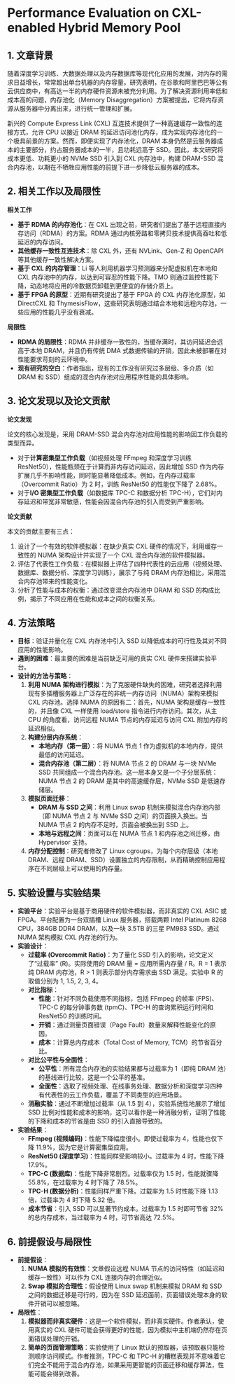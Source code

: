 
# Performance Evaluation on CXL-enabled Hybrid  Memory Pool

## 1. 文章背景

随着深度学习训练、大数据处理以及内存数据库等现代化应用的发展，对内存的需求日益增长，常常超出单台机器的内存容量。研究表明，在谷歌和阿里巴巴等公有云供应商中，有高达一半的内存硬件资源未被充分利用。为了解决资源利用率低和成本高的问题，内存池化（Memory Disaggregation）方案被提出，它将内存资源从服务器中分离出来，进行统一管理和扩展。

新兴的 Compute Express Link (CXL) 互连技术提供了一种高速缓存一致性的连接方式，允许 CPU 以接近 DRAM 的延迟访问池化内存，成为实现内存池化的一个极具前景的方案。然而，即便实现了内存池化，DRAM 本身仍然是云服务器成本的主要部分，约占服务器成本的一半，且功耗远高于 SSD。因此，本文研究将成本更低、功耗更小的 NVMe SSD 引入到 CXL 内存池中，构建 DRAM-SSD 混合内存池，以期在不牺牲应用性能的前提下进一步降低云服务器的成本。

## 2. 相关工作以及局限性

**相关工作**

- **基于 RDMA 的内存池化**：在 CXL 出现之前，研究者们提出了基于远程直接内存访问（RDMA）的方案。RDMA 通过内核旁路和零拷贝技术提供高吞吐和低延迟的内存访问。
- **其他缓存一致性互连技术**：除 CXL 外，还有 NVLink、Gen-Z 和 OpenCAPI 等其他缓存一致性解决方案。
- **基于 CXL 的内存管理**：Li 等人利用机器学习预测器来分配虚拟机在本地和 CXL 内存池中的内存，以达到可容忍的性能下降。TMO 则通过监控性能下降，动态地将应用的冷数据页卸载到更便宜的存储介质上。
- **基于 FPGA 的原型**：近期有研究提出了基于 FPGA 的 CXL 内存池化原型，如 DirectCXL 和 ThymesisFlow，这些研究表明通过结合本地和远程内存池，一些应用的性能几乎没有衰减。

**局限性**

- **RDMA 的局限性**：RDMA 并非缓存一致性的，当缓存满时，其访问延迟会远高于本地 DRAM，并且仍有传统 DMA 式数据传输的开销，因此未被部署在对性能要求苛刻的云环境中。
- **现有研究的空白**：作者指出，现有的工作没有研究过多层级、多介质（如 DRAM 和 SSD）组成的混合内存池对应用程序性能的具体影响。

## 3. 论文发现以及论文贡献

**论文发现**

论文的核心发现是，采用 DRAM-SSD 混合内存池对应用性能的影响因工作负载的类型而异。

- 对于**计算密集型工作负载**（如视频处理 FFmpeg 和深度学习训练 ResNet50），性能瓶颈在于计算而非内存访问延迟，因此增加 SSD 作为内存扩展几乎不影响性能，同时能显著降低成本。例如，在内存过载率（Overcommit Ratio）为 2 时，训练 ResNet50 的性能仅下降了 2.68%。
- 对于**I/O 密集型工作负载**（如数据库 TPC-C 和数据分析 TPC-H），它们对内存延迟和带宽非常敏感，性能会因混合内存池的引入而受到严重影响。

**论文贡献**

本文的贡献主要有三点：

1. 设计了一个有效的软件模拟器：在缺少真实 CXL 硬件的情况下，利用缓存一致性的 NUMA 架构设计并实现了一个 CXL 混合内存池的软件模拟器。
2. 评估了代表性工作负载：在模拟器上评估了四种代表性的云应用（视频处理、数据库、数据分析、深度学习训练），展示了与纯 DRAM 内存池相比，采用混合内存池带来的性能变化。
3. 分析了性能与成本的权衡：通过改变混合内存池中 DRAM 和 SSD 的构成比例，揭示了不同应用在性能和成本之间的权衡关系。

## 4. 方法策略

- **目标**：验证并量化在 CXL 内存池中引入 SSD 以降低成本的可行性及其对不同应用的性能影响。
- **遇到的困难**：最主要的困难是当前缺乏可用的真实 CXL 硬件来搭建实验平台。
- **设计的方法与策略**：
  1. **利用 NUMA 架构进行模拟**：为了克服硬件缺失的困难，研究者选择利用现有多插槽服务器上广泛存在的非统一内存访问（NUMA）架构来模拟 CXL 内存池。选择 NUMA 的原因有二：首先，NUMA 架构是缓存一致性的，并且像 CXL 一样使用 load/store 指令进行内存访问。其次，从主 CPU 的角度看，访问远程 NUMA 节点的内存延迟与访问 CXL 附加内存的延迟相似。
  2. **构建分层内存系统**：
     - **本地内存（第一层）**：将 NUMA 节点 1 作为虚拟机的本地内存，提供最低的访问延迟。
     - **混合内存池（第二层）**：将 NUMA 节点 2 的 DRAM 与一块 NVMe SSD 共同组成一个混合内存池。这一层本身又是一个子分层系统：NUMA 节点 2 的 DRAM 是其中的高速缓存层，NVMe SSD 是低速存储层。
  3. **模拟页面迁移**：
     - **DRAM 与 SSD 之间**：利用 Linux swap 机制来模拟混合内存池内部（即 NUMA 节点 2 与 NVMe SSD 之间）的页面换入换出。当 NUMA 节点 2 的内存不足时，页面会被换出到 SSD 上。
     - **本地与远程之间**：页面可以在 NUMA 节点 1 和内存池之间迁移，由 Hypervisor 支持。
  4. **内存分配控制**：研究者修改了 Linux cgroups，为每个内存层级（本地 DRAM、远程 DRAM、SSD）设置独立的内存限制，从而精确控制应用程序在不同层级上可以使用的内存量。

## 5. 实验设置与实验结果

- **实验平台**：实验平台是基于商用硬件的软件模拟器，而非真实的 CXL ASIC 或 FPGA。平台配置为一台双插槽 Linux 服务器，搭载两颗 Intel Platinum 8268 CPU，384GB DDR4 DRAM，以及一块 3.5TB 的三星 PM983 SSD。通过 NUMA 架构模拟 CXL 内存池的行为。
- **实验设计**：
  - **过载率 (Overcommit Ratio)**：为了量化 SSD 引入的影响，论文定义了“过载率” (R)。实际使用的 DRAM 量 = 应用所需内存量 / R。R = 1 表示纯 DRAM 内存池，R > 1 则表示部分内存需求由 SSD 满足。实验中 R 的取值分别为 1, 1.5, 2, 3, 4。
  - **对比指标**：
     - **性能**：针对不同负载使用不同指标，包括 FFmpeg 的帧率 (FPS)、TPC-C 的每分钟事务数 (tpmC)、TPC-H 的查询累积运行时间和 ResNet50 的训练时间。
     - **开销**：通过测量页面错误（Page Fault）数量来解释性能变化的原因。
     - **成本**：计算总内存成本（Total Cost of Memory, TCM）的节省百分比。
  - **对比公平性与全面性**：
     - **公平性**：所有混合内存池的实验结果都与过载率为 1（即纯 DRAM 池）的基线进行比较，这是一个公平的基准。
     - **全面性**：选取了视频处理、在线事务处理、数据分析和深度学习四种有代表性的云工作负载，覆盖了不同类型的应用场景。
  - **消融实验**：通过不断增加过载率（从 1.5 到 4），实验系统性地展示了增加 SSD 比例对性能和成本的影响，这可以看作是一种消融分析，证明了性能的下降和成本的节省是由 SSD 的引入直接导致的。
- **实验结果**：
  - **FFmpeg (视频编码)**：性能下降幅度很小。即使过载率为 4，性能也仅下降 11.9%，因为它是计算密集型应用。
  - **ResNet50 (深度学习)**：性能同样受影响较小。过载率为 4 时，性能下降 17.9%。
  - **TPC-C (数据库)**：性能下降非常剧烈。过载率仅为 1.5 时，性能就骤降 55.8%，在过载率为 4 时下降了 78.5%。
  - **TPC-H (数据分析)**：性能同样严重下降。过载率为 1.5 时性能下降 1.13 倍，过载率为 4 时下降 5.32 倍。
  - **成本节省**：引入 SSD 可以显著节约成本。过载率为 1.5 时即可节省 32% 的总内存成本，当过载率为 4 时，可节省高达 72.5%。

## 6. 前提假设与局限性

- **前提假设**：
  1. **NUMA 模拟的有效性**：文章假设远程 NUMA 节点的访问特性（如延迟和缓存一致性）可以作为 CXL 连接内存的合理近似。
  2. **Swap 模拟的合理性**：假设使用 Linux swap 机制来模拟 DRAM 和 SSD 之间的数据迁移是可行的，因为在 SSD 延迟面前，页面错误处理本身的软件开销可以被忽略。
- **局限性**：
  1. **模拟器而非真实硬件**：这是一个软件模拟，而非真实硬件。作者承认，使用真实的 CXL 硬件可能会获得更好的性能，因为模拟中主机端仍然存在页面错误处理的开销。
  2. **简单的页面管理策略**：实验使用了 Linux 默认的预取器，该预取器只能检测顺序访问模式。作者推测，TPC-C 和 TPC-H 的糟糕表现并不意味着它们完全不能用于混合内存池，如果采用更智能的页面迁移和缓存算法，性能可能会得到改善。
